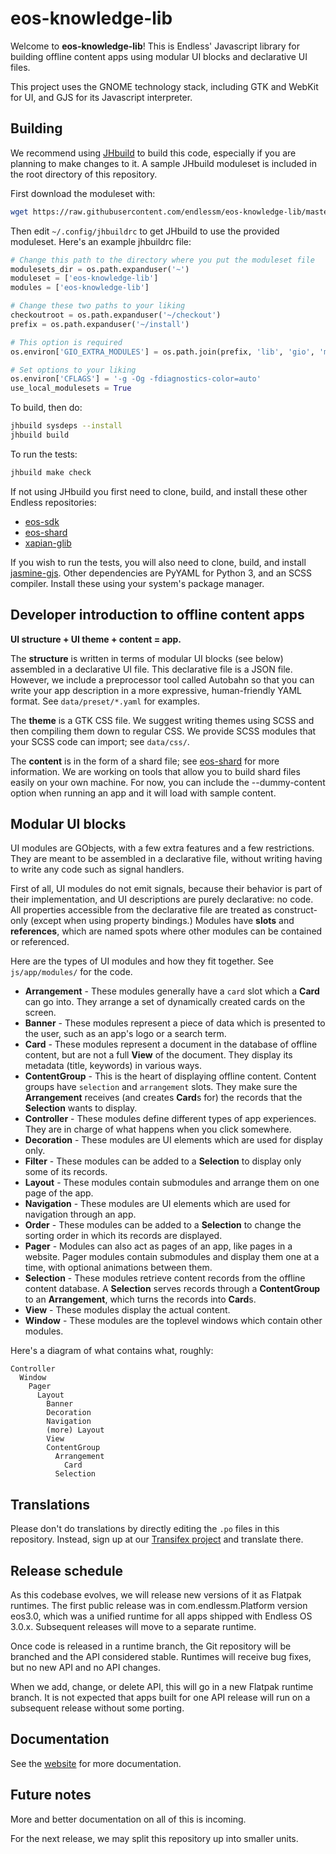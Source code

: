 eos-knowledge-lib
=================

Welcome to **eos-knowledge-lib**!
This is Endless' Javascript library for building offline content apps using modular UI blocks and declarative UI files.

This project uses the GNOME technology stack, including GTK and WebKit for UI, and GJS for its Javascript interpreter.

Building
--------
We recommend using [JHbuild] to build this code, especially if you are planning to make changes to it.
A sample JHbuild moduleset is included in the root directory of this repository.

First download the moduleset with:
```sh
wget https://raw.githubusercontent.com/endlessm/eos-knowledge-lib/master/eos-knowledge-lib.modules
```

Then edit `~/.config/jhbuildrc` to get JHbuild to use the provided moduleset.
Here's an example jhbuildrc file:
```python
# Change this path to the directory where you put the moduleset file
modulesets_dir = os.path.expanduser('~')
moduleset = ['eos-knowledge-lib']
modules = ['eos-knowledge-lib']

# Change these two paths to your liking
checkoutroot = os.path.expanduser('~/checkout')
prefix = os.path.expanduser('~/install')

# This option is required
os.environ['GIO_EXTRA_MODULES'] = os.path.join(prefix, 'lib', 'gio', 'modules')

# Set options to your liking
os.environ['CFLAGS'] = '-g -Og -fdiagnostics-color=auto'
use_local_modulesets = True
```

To build, then do:
```sh
jhbuild sysdeps --install
jhbuild build
```

To run the tests:
```sh
jhbuild make check
```

If not using JHbuild you first need to clone, build, and install these other Endless repositories:

 - [eos-sdk]
 - [eos-shard]
 - [xapian-glib]

If you wish to run the tests, you will also need to clone, build, and install [jasmine-gjs].
Other dependencies are PyYAML for Python 3, and an SCSS compiler.
Install these using your system's package manager.

Developer introduction to offline content apps
----------------------------------------------
**UI structure + UI theme + content = app.**

The **structure** is written in terms of modular UI blocks (see below) assembled in a declarative UI file.
This declarative file is a JSON file.
However, we include a preprocessor tool called Autobahn so that you can write your app description in a more expressive, human-friendly YAML format.
See `data/preset/*.yaml` for examples.

The **theme** is a GTK CSS file.
We suggest writing themes using SCSS and then compiling them down to regular CSS.
We provide SCSS modules that your SCSS code can import; see `data/css/`.

The **content** is in the form of a shard file; see [eos-shard] for more information.
We are working on tools that allow you to build shard files easily on your own machine.
For now, you can include the --dummy-content option when running an app and it will load with sample content.

Modular UI blocks
-----------------
UI modules are GObjects, with a few extra features and a few restrictions.
They are meant to be assembled in a declarative file, without writing having to write any code such as signal handlers.

First of all, UI modules do not emit signals, because their behavior is part of their implementation, and UI descriptions are purely declarative: no code.
All properties accessible from the declarative file are treated as construct-only (except when using property bindings.)
Modules have **slots** and **references**, which are named spots where other modules can be contained or referenced.

Here are the types of UI modules and how they fit together.
See `js/app/modules/` for the code.

- **Arrangement** - These modules generally have a `card` slot which a **Card** can go into.
  They arrange a set of dynamically created cards on the screen.
- **Banner** - These modules represent a piece of data which is presented to the user, such as an app's logo or a search term.
- **Card** - These modules represent a document in the database of offline content, but are not a full **View** of the document.
  They display its metadata (title, keywords) in various ways.
- **ContentGroup** - This is the heart of displaying offline content.
  Content groups have `selection` and `arrangement` slots.
  They make sure the **Arrangement** receives (and creates **Card**s for) the records that the **Selection** wants to display.
- **Controller** - These modules define different types of app experiences.
  They are in charge of what happens when you click somewhere.
- **Decoration** - These modules are UI elements which are used for display only.
- **Filter** - These modules can be added to a **Selection** to display only some of its records.
- **Layout** - These modules contain submodules and arrange them on one page of the app.
- **Navigation** - These modules are UI elements which are used for navigation through an app.
- **Order** - These modules can be added to a **Selection** to change the sorting order in which its records are displayed.
- **Pager** - Modules can also act as pages of an app, like pages in a website.
  Pager modules contain submodules and display them one at a time, with optional animations between them.
- **Selection** - These modules retrieve content records from the offline content database.
  A **Selection** serves records through a **ContentGroup** to an **Arrangement**, which turns the records into **Card**s.
- **View** - These modules display the actual content.
- **Window** - These modules are the toplevel windows which contain other modules.

Here's a diagram of what contains what, roughly:
```
Controller
  Window
    Pager
      Layout
        Banner
        Decoration
        Navigation
        (more) Layout
        View
        ContentGroup
          Arrangement
            Card
          Selection
```

Translations
------------
Please don't do translations by directly editing the `.po` files in this repository.
Instead, sign up at our [Transifex project][transifex] and translate there.

Release schedule
----------------
As this codebase evolves, we will release new versions of it as Flatpak runtimes.
The first public release was in com.endlessm.Platform version eos3.0, which was a unified runtime for all apps shipped with Endless OS 3.0.x.
Subsequent releases will move to a separate runtime.

Once code is released in a runtime branch, the Git repository will be branched and the API considered stable.
Runtimes will receive bug fixes, but no new API and no API changes.

When we add, change, or delete API, this will go in a new Flatpak runtime branch.
It is not expected that apps built for one API release will run on a subsequent release without some porting.

Documentation
-------------
See the [website] for more documentation.

Future notes
------------
More and better documentation on all of this is incoming.

For the next release, we may split this repository up into smaller units.

[JHbuild]: https://developer.gnome.org/jhbuild/stable/
[eos-sdk]: https://github.com/endlessm/eos-sdk
[eos-shard]: https://github.com/endlessm/eos-shard
[xapian-glib]: https://github.com/endlessm/xapian-glib
[jasmine-gjs]: https://github.com/ptomato/jasmine-gjs
[transifex]: https://www.transifex.com/endless-mobile-inc/eos-knowledge-lib/
[website]: http://endlessm.github.io/eos-knowledge-lib/
